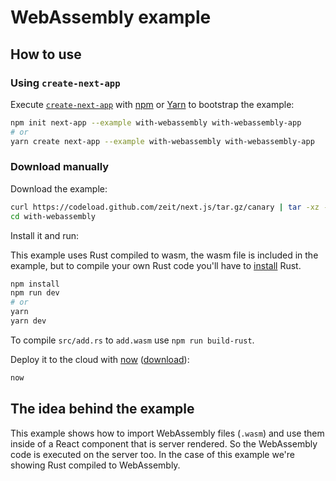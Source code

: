 # WebAssembly example

## How to use

### Using `create-next-app`

Execute [`create-next-app`](https://github.com/zeit/next.js/tree/canary/packages/create-next-app) with [npm](https://docs.npmjs.com/cli/init) or [Yarn](https://yarnpkg.com/lang/en/docs/cli/create/) to bootstrap the example:

```bash
npm init next-app --example with-webassembly with-webassembly-app
# or
yarn create next-app --example with-webassembly with-webassembly-app
```

### Download manually

Download the example:

```bash
curl https://codeload.github.com/zeit/next.js/tar.gz/canary | tar -xz --strip=2 next.js-canary/examples/with-webassembly
cd with-webassembly
```

Install it and run:

This example uses Rust compiled to wasm, the wasm file is included in the example, but to compile your own Rust code you'll have to [install](https://www.rust-lang.org/learn/get-started) Rust.

```bash
npm install
npm run dev
# or
yarn
yarn dev
```

To compile `src/add.rs` to `add.wasm` use `npm run build-rust`.

Deploy it to the cloud with [now](https://zeit.co/now) ([download](https://zeit.co/download)):

```bash
now
```

## The idea behind the example

This example shows how to import WebAssembly files (`.wasm`) and use them inside of a React component that is server rendered. So the WebAssembly code is executed on the server too. In the case of this example we're showing Rust compiled to WebAssembly.
